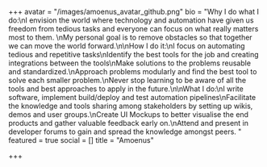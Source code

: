+++
avatar = "/images/amoenus_avatar_github.png"
bio = "Why I do what I do:\nI envision the world where technology and automation have given us freedom from tedious tasks and everyone can focus on what really matters most to them. \nMy personal goal is to remove obstacles so that together we can move the world forward.\n\nHow I do it:\nI focus on automating tedious and repetitive tasks\nIdentify the best tools for the job and creating integrations between the tools\nMake solutions to the problems reusable and standardized.\nApproach problems modularly and find the best tool to solve each smaller problem.\nNever stop learning to be aware of all the tools and best approaches to apply in the future.\n\nWhat I do:\nI write software, implement build/deploy and test automation pipelines\nFacilitate the knowledge and tools sharing among stakeholders by setting up wikis, demos and user groups.\nCreate UI Mockups to better visualise the end products and gather valuable feedback early on.\nAttend and present in developer forums to gain and spread the knowledge amongst peers. "
featured = true
social = []
title = "Amoenus"

+++
